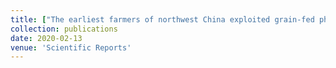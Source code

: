 ```yaml
---
title: ["The earliest farmers of northwest China exploited grain-fed pheasants not chickens"](https://www.nature.com/articles/s41598-020-59316-5)
collection: publications
date: 2020-02-13
venue: 'Scientific Reports'
---
```


